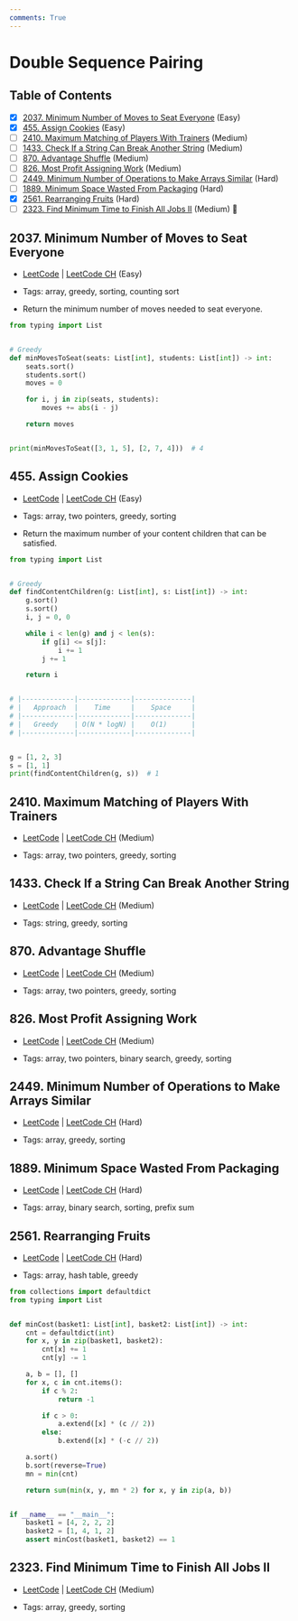 ```yaml
---
comments: True
---
```


# Double Sequence Pairing

## Table of Contents

- [x] [2037. Minimum Number of Moves to Seat Everyone](https://leetcode.cn/problems/minimum-number-of-moves-to-seat-everyone/) (Easy)
- [x] [455. Assign Cookies](https://leetcode.cn/problems/assign-cookies/) (Easy)
- [ ] [2410. Maximum Matching of Players With Trainers](https://leetcode.cn/problems/maximum-matching-of-players-with-trainers/) (Medium)
- [ ] [1433. Check If a String Can Break Another String](https://leetcode.cn/problems/check-if-a-string-can-break-another-string/) (Medium)
- [ ] [870. Advantage Shuffle](https://leetcode.cn/problems/advantage-shuffle/) (Medium)
- [ ] [826. Most Profit Assigning Work](https://leetcode.cn/problems/most-profit-assigning-work/) (Medium)
- [ ] [2449. Minimum Number of Operations to Make Arrays Similar](https://leetcode.cn/problems/minimum-number-of-operations-to-make-arrays-similar/) (Hard)
- [ ] [1889. Minimum Space Wasted From Packaging](https://leetcode.cn/problems/minimum-space-wasted-from-packaging/) (Hard)
- [x] [2561. Rearranging Fruits](https://leetcode.cn/problems/rearranging-fruits/) (Hard)
- [ ] [2323. Find Minimum Time to Finish All Jobs II](https://leetcode.cn/problems/find-minimum-time-to-finish-all-jobs-ii/) (Medium) 👑

## 2037. Minimum Number of Moves to Seat Everyone

-   [LeetCode](https://leetcode.com/problems/minimum-number-of-moves-to-seat-everyone/) | [LeetCode CH](https://leetcode.cn/problems/minimum-number-of-moves-to-seat-everyone/) (Easy)

-   Tags: array, greedy, sorting, counting sort
-   Return the minimum number of moves needed to seat everyone.


```python title="2037. Minimum Number of Moves to Seat Everyone - Python Solution"
from typing import List


# Greedy
def minMovesToSeat(seats: List[int], students: List[int]) -> int:
    seats.sort()
    students.sort()
    moves = 0

    for i, j in zip(seats, students):
        moves += abs(i - j)

    return moves


print(minMovesToSeat([3, 1, 5], [2, 7, 4]))  # 4

```

## 455. Assign Cookies

-   [LeetCode](https://leetcode.com/problems/assign-cookies/) | [LeetCode CH](https://leetcode.cn/problems/assign-cookies/) (Easy)

-   Tags: array, two pointers, greedy, sorting
-   Return the maximum number of your content children that can be satisfied.


```python title="455. Assign Cookies - Python Solution"
from typing import List


# Greedy
def findContentChildren(g: List[int], s: List[int]) -> int:
    g.sort()
    s.sort()
    i, j = 0, 0

    while i < len(g) and j < len(s):
        if g[i] <= s[j]:
            i += 1
        j += 1

    return i


# |-------------|-------------|--------------|
# |   Approach  |    Time     |    Space     |
# |-------------|-------------|--------------|
# |   Greedy    | O(N * logN) |    O(1)      |
# |-------------|-------------|--------------|


g = [1, 2, 3]
s = [1, 1]
print(findContentChildren(g, s))  # 1

```

## 2410. Maximum Matching of Players With Trainers

-   [LeetCode](https://leetcode.com/problems/maximum-matching-of-players-with-trainers/) | [LeetCode CH](https://leetcode.cn/problems/maximum-matching-of-players-with-trainers/) (Medium)

-   Tags: array, two pointers, greedy, sorting
## 1433. Check If a String Can Break Another String

-   [LeetCode](https://leetcode.com/problems/check-if-a-string-can-break-another-string/) | [LeetCode CH](https://leetcode.cn/problems/check-if-a-string-can-break-another-string/) (Medium)

-   Tags: string, greedy, sorting
## 870. Advantage Shuffle

-   [LeetCode](https://leetcode.com/problems/advantage-shuffle/) | [LeetCode CH](https://leetcode.cn/problems/advantage-shuffle/) (Medium)

-   Tags: array, two pointers, greedy, sorting
## 826. Most Profit Assigning Work

-   [LeetCode](https://leetcode.com/problems/most-profit-assigning-work/) | [LeetCode CH](https://leetcode.cn/problems/most-profit-assigning-work/) (Medium)

-   Tags: array, two pointers, binary search, greedy, sorting
## 2449. Minimum Number of Operations to Make Arrays Similar

-   [LeetCode](https://leetcode.com/problems/minimum-number-of-operations-to-make-arrays-similar/) | [LeetCode CH](https://leetcode.cn/problems/minimum-number-of-operations-to-make-arrays-similar/) (Hard)

-   Tags: array, greedy, sorting
## 1889. Minimum Space Wasted From Packaging

-   [LeetCode](https://leetcode.com/problems/minimum-space-wasted-from-packaging/) | [LeetCode CH](https://leetcode.cn/problems/minimum-space-wasted-from-packaging/) (Hard)

-   Tags: array, binary search, sorting, prefix sum
## 2561. Rearranging Fruits

-   [LeetCode](https://leetcode.com/problems/rearranging-fruits/) | [LeetCode CH](https://leetcode.cn/problems/rearranging-fruits/) (Hard)

-   Tags: array, hash table, greedy

```python title="2561. Rearranging Fruits - Python Solution"
from collections import defaultdict
from typing import List


def minCost(basket1: List[int], basket2: List[int]) -> int:
    cnt = defaultdict(int)
    for x, y in zip(basket1, basket2):
        cnt[x] += 1
        cnt[y] -= 1

    a, b = [], []
    for x, c in cnt.items():
        if c % 2:
            return -1

        if c > 0:
            a.extend([x] * (c // 2))
        else:
            b.extend([x] * (-c // 2))

    a.sort()
    b.sort(reverse=True)
    mn = min(cnt)

    return sum(min(x, y, mn * 2) for x, y in zip(a, b))


if __name__ == "__main__":
    basket1 = [4, 2, 2, 2]
    basket2 = [1, 4, 1, 2]
    assert minCost(basket1, basket2) == 1

```

## 2323. Find Minimum Time to Finish All Jobs II

-   [LeetCode](https://leetcode.com/problems/find-minimum-time-to-finish-all-jobs-ii/) | [LeetCode CH](https://leetcode.cn/problems/find-minimum-time-to-finish-all-jobs-ii/) (Medium)

-   Tags: array, greedy, sorting
